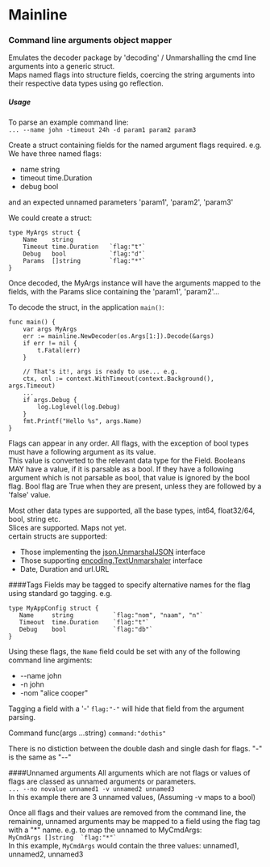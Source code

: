 # Mainline
### Command line arguments object mapper  
  
Emulates the decoder package by 'decoding' / Unmarshalling the cmd line arguments into a generic struct.  
Maps named flags into structure fields, coercing the string arguments into their respective data types using go reflection.  
    
 
##### Usage
To parse an example command line:  
`... --name john -timeout 24h -d param1 param2 param3`

Create a struct containing fields for the named argument flags required.
e.g. We have three named flags:    
* name  string
* timeout time.Duration
* debug  bool  
  
and an expected unnamed parameters 'param1', 'param2', 'param3'  
  
We could create a struct:
```
type MyArgs struct {  
    Name    string  
    Timeout time.Duration   `flag:"t"`
    Debug   bool            `flag:"d"`
    Params  []string        `flag:"*"`
}
```
Once decoded, the MyArgs instance will have the arguments mapped
to the fields, with the Params slice containing the 'param1', 'param2'...
  
To decode the struct, in the application `main()`:  
```
func main() {
    var args MyArgs
    err := mainline.NewDecoder(os.Args[1:]).Decode(&args)
    if err != nil {
    	t.Fatal(err)
    }
    
    // That's it!, args is ready to use... e.g.
    ctx, cnl := context.WithTimeout(context.Background(), args.Timeout)
    ...
    if args.Debug {
        log.Loglevel(log.Debug)
    }
    fmt.Printf("Hello %s", args.Name)
}   
```
  
Flags can appear in any order.  All flags, with the exception of bool types must have a following argument as its value.  
This value is converted to the relevant data type for the Field.
Booleans MAY have a value, if it is parsable as a bool.  If they have a following argument which is not parsable as bool, that value is ignored by the bool flag.
Bool flag are True when they are present, unless they are followed by a 'false' value.  

Most other data types are supported, all the base types, int64, float32/64, bool, string etc.  
Slices are supported. Maps not yet.  
certain structs are supported:
+ Those implementing the [json.UnmarshalJSON](https://golang.org/pkg/encoding/json/#example__customMarshalJSON) interface
+ Those supporting [encoding.TextUnmarshaler](https://golang.org/pkg/encoding/#TextUnmarshaler) interface
+ Date, Duration and url.URL


####Tags
Fields may be tagged to specify alternative names for the flag using standard go tagging.
e.g.  
```
type MyAppConfig struct {  
   Name     string           `flag:"nom", "naam", "n"`  
   Timeout  time.Duration    `flag:"t"`
   Debug    bool             `flag:"db"`
}
``` 
Using these flags, the `Name` field could be set with any of the following command line argiments:  
+ --name john
+ -n john
+ -nom "alice cooper"

Tagging a field with a '-' `flag:"-"` will hide that field from the argument parsing.

Command func(args ...string)  `command:"dothis"`

There is no distiction between the double dash and single dash for flags.  "-" is the same as "--"  
 
####Unnamed arguments
All arguments which are not flags or values of flags are classed as unnamed arguments or parameters.  
`... --no novalue unnamed1 -v unnamed2 unnamed3`  
In this example there are 3 unnamed values, (Assuming -v maps to a bool)  
  
Once all flags and their values are removed from the command line, the remaining, unnamed arguments may be mapped to a field
using the flag tag with a "*" name.  e.g. to map the unnamed to MyCmdArgs:  
``` MyCmdArgs []string  `flag:"*"` ```  
In this example, `MyCmdArgs` would contain the three values:  unnamed1, unnamed2, unnamed3  
  
  

